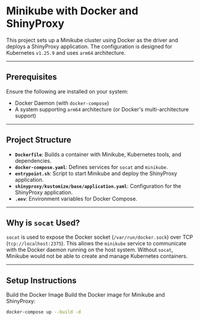 # Minikube with Docker and ShinyProxy

This project sets up a Minikube cluster using Docker as the driver and deploys a ShinyProxy application. The configuration is designed for Kubernetes `v1.25.9` and uses `arm64` architecture.

---

## Prerequisites

Ensure the following are installed on your system:
- Docker Daemon (with `docker-compose`)
- A system supporting `arm64` architecture (or Docker's multi-architecture support)

---

## Project Structure

- **`Dockerfile`**: Builds a container with Minikube, Kubernetes tools, and dependencies.
- **`docker-compose.yaml`**: Defines services for `socat` and `minikube`.
- **`entrypoint.sh`**: Script to start Minikube and deploy the ShinyProxy application.
- **`shinyproxy/kustomize/base/application.yaml`**: Configuration for the ShinyProxy application.
- **`.env`**: Environment variables for Docker Compose.

---

## Why is `socat` Used?

`socat` is used to expose the Docker socket (`/var/run/docker.sock`) over TCP (`tcp://localhost:2375`). This allows the `minikube` service to communicate with the Docker daemon running on the host system. Without `socat`, Minikube would not be able to create and manage Kubernetes containers.

---

## Setup Instructions
Build the Docker Image
Build the Docker image for Minikube and ShinyProxy:
```bash
docker-compose up --build -d
```